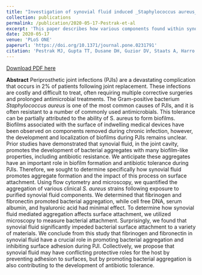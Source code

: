 ```yaml
---
title: "Investigation of synovial fluid induced _Staphylococcus aureus_ aggregate development and its impact on surface attachment and biofilm formation"
collection: publications
permalink: /publication/2020-05-17-Pestrak-et-al
excerpt: 'This paper describes how various components found within synovial fluid, the biological lubricant present in joints, can impact aggregation and surface attachment during infection.'
date: 2020-05-17
venue: 'PLoS ONE'
paperurl: 'https://doi.org/10.1371/journal.pone.0231791'
citation: 'Pestrak MJ, Gupta TT, Dusane DH, Guzior DV, Staats A, Harro J, Horswill AR, Stoodley P. 2020. Investigation of synovial fluid induced Staphylococcus aureus aggregate development and its impact on surface attachment and biofilm formation. _PLoS One_ 15(4):e0231791.'
---
```

[Download PDF here](http://guziordo.github.io/files/Pestrak_et_al_2020.pdf)

**Abstract**
Periprosthetic joint infections (PJIs) are a devastating complication that occurs in 2% of patients following joint replacement. These infections are costly and difficult to treat, often requiring multiple corrective surgeries and prolonged antimicrobial treatments. The Gram-positive bacterium *Staphylococcus aureus* is one of the most common causes of PJIs, and it is often resistant to a number of commonly used antimicrobials. This tolerance can be partially attributed to the ability of S. aureus to form biofilms. Biofilms associated with the surface of indwelling medical devices have been observed on components removed during chronic infection, however, the development and localization of biofilms during PJIs remains unclear. Prior studies have demonstrated that synovial fluid, in the joint cavity, promotes the development of bacterial aggregates with many biofilm-like properties, including antibiotic resistance. We anticipate these aggregates have an important role in biofilm formation and antibiotic tolerance during PJIs. Therefore, we sought to determine specifically how synovial fluid promotes aggregate formation and the impact of this process on surface attachment. Using flow cytometry and microscopy, we quantified the aggregation of various clinical *S. aureus* strains following exposure to purified synovial fluid components. We determined that fibrinogen and fibronectin promoted bacterial aggregation, while cell free DNA, serum albumin, and hyaluronic acid had minimal effect. To determine how synovial fluid mediated aggregation affects surface attachment, we utilized microscopy to measure bacterial attachment. Surprisingly, we found that synovial fluid significantly impeded bacterial surface attachment to a variety of materials. We conclude from this study that fibrinogen and fibronectin in synovial fluid have a crucial role in promoting bacterial aggregation and inhibiting surface adhesion during PJI. Collectively, we propose that synovial fluid may have conflicting protective roles for the host by preventing adhesion to surfaces, but by promoting bacterial aggregation is also contributing to the development of antibiotic tolerance.

